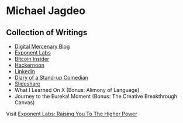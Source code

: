 # Michael Jagdeo

## Collection of Writings

- [Digital Mercenary Blog](https://digitalmercenary.substack.com/)
- [Exponent Labs](https://exponentlabs.substack.com/)
- [Bitcoin Insider](https://www.bitcoininsider.org/authors/unicornlaunching)
- [Hackernoon](https://hackernoon.com/blockchainsthatscaleintothebillions-9ec24689507b)
- [Linkedin](https://www.linkedin.com/in/jagdeoholdings/recent-activity/articles/)
- [Diary of a Stand-up Comedian](http://michaeljagdeo.wordpress.com)
- [Slideshare](https://www.slideshare.net/manofsteelpan)
- What I Learned On X (Bonus: Alimony of Language)
- Journey to the Eureka! Moment (Bonus: The Creative Breakthrough Canvas)

Visit [Exponent Labs: Raising You To The Higher Power](https://github.com/unicornlaunching/michael_jagdeo)

